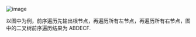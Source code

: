 ![image](https://github.com/FudoJun/Data-Structure/assets/54784415/bbb41c4a-2c91-41b4-9ccd-7a6efe5b6b38)

以图中为例，前序遍历先输出根节点，再遍历所有左节点，再遍历所有右节点，图中的二叉树前序遍历结果为 ABDECF.
